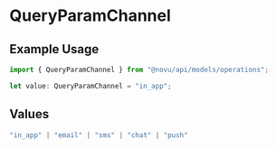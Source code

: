 # QueryParamChannel

## Example Usage

```typescript
import { QueryParamChannel } from "@novu/api/models/operations";

let value: QueryParamChannel = "in_app";
```

## Values

```typescript
"in_app" | "email" | "sms" | "chat" | "push"
```